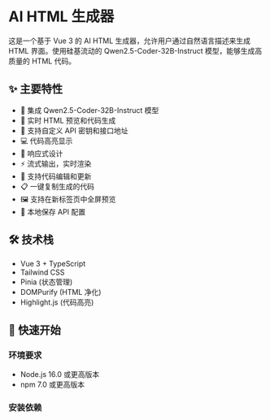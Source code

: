 # AI HTML 生成器

这是一个基于 Vue 3 的 AI HTML 生成器，允许用户通过自然语言描述来生成 HTML 界面。使用硅基流动的 Qwen2.5-Coder-32B-Instruct 模型，能够生成高质量的 HTML 代码。

## ✨ 主要特性

- 🤖 集成 Qwen2.5-Coder-32B-Instruct 模型
- 🎨 实时 HTML 预览和代码生成
- 🔑 支持自定义 API 密钥和接口地址
- 💻 代码高亮显示
- 📱 响应式设计
- ⚡️ 流式输出，实时渲染
- 🔄 支持代码编辑和更新
- 📋 一键复制生成的代码
- 🖼️ 支持在新标签页中全屏预览
- 💾 本地保存 API 配置

## 🛠️ 技术栈

- Vue 3 + TypeScript
- Tailwind CSS
- Pinia (状态管理)
- DOMPurify (HTML 净化)
- Highlight.js (代码高亮)

## 🚀 快速开始

### 环境要求

- Node.js 16.0 或更高版本
- npm 7.0 或更高版本

### 安装依赖
